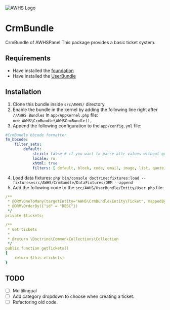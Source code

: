 ![AWHS Logo](https://nicolasmeloni.ovh/images/awhspanel.png)

# CrmBundle
CrmBundle of AWHSPanel
This package provides a basic ticket system.

## Requirements
* Have installed the [foundation](https://github.com/TheGrimmChester/AWHSPanel/blob/master/README.md)  
* Have installed the [UserBundle](https://github.com/TheGrimmChester/UserBundle/blob/master/README.md)

## Installation
1. Clone this bundle inside `src/AWHS/` directory.
2. Enable the bundle in the kernel by adding the following line right after `//AWHS Bundles` in `app/AppKernel.php` file:  
`new AWHS\CrmBundle\AWHSCrmBundle(),`
3. Append the following configuration to the `app/config.yml` file:  
```yaml
#CrmBundle bbcode formatter
fm_bbcode:
    filter_sets:
        default:
            strict: false # if you want to parse attr values without quotes
            locale: ru
            xhtml: true
            filters: [ default, block, code, email, image, list, quote, text, url ]
```

4. Load data fixtures: `php bin/console doctrine:fixtures:load --fixtures=src/AWHS/CrmBundle/DataFixtures/ORM --append`
5. Add the following code to the `src/AWHS/UserBundle/Entity/User.php` file:
```yaml
/**
 * @ORM\OneToMany(targetEntity="AWHS\CrmBundle\Entity\Ticket", mappedBy="author")
 * @ORM\OrderBy({"id" = "DESC"})
 */
private $tickets;

/**
 * Get tickets
 *
 * @return \Doctrine\Common\Collections\Collection
 */
public function getTickets()
{
    return $this->tickets;
}
```

## TODO
- [ ] Multilingual
- [ ] Add category dropdown to choose when creating a ticket.
- [ ] Refactoring old code.